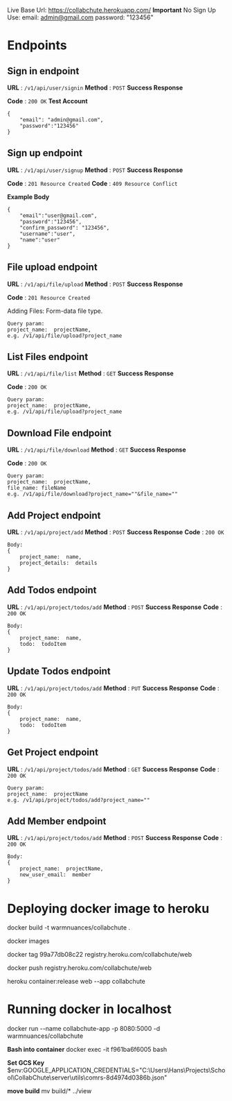 Live Base Url: https://collabchute.herokuapp.com/
**Important**
No Sign Up
Use:
email: admin@gmail.com
password: "123456"


# Endpoints

## Sign in endpoint

**URL**  :  `/v1/api/user/signin`
**Method**  :  `POST`
**Success Response**

**Code**  :  `200 OK`
**Test Account**
```
{
	"email": "admin@gmail.com",
	"password":"123456"
}
```

## Sign up endpoint

**URL**  :  `/v1/api/user/signup`
**Method**  :  `POST`
**Success Response**

**Code**  :  `201 Resource Created`
**Code**  :  `409 Resource Conflict`

**Example Body**
```
{
	"email":"user@gmail.com",
	"password":"123456",
	"confirm_password": "123456",
	"username":"user",
	"name":"user"
}

```

## File upload endpoint

**URL**  :  `/v1/api/file/upload`
**Method**  :  `POST`
**Success Response**

**Code**  :  `201 Resource Created`

Adding Files: 
Form-data file type.
```
Query param:
project_name:  projectName,
e.g. /v1/api/file/upload?project_name
```

## List Files endpoint

**URL**  :  `/v1/api/file/list`
**Method**  :  `GET`
**Success Response**

**Code**  :  `200 OK`
```
Query param:
project_name:  projectName,
e.g. /v1/api/file/upload?project_name
```
## Download File endpoint

**URL**  :  `/v1/api/file/download`
**Method**  :  `GET`
**Success Response**

**Code**  :  `200 OK`
```
Query param:
project_name:  projectName,
file_name: fileName
e.g. /v1/api/file/download?project_name=""&file_name=""
```

## Add Project endpoint

**URL**  :  `/v1/api/project/add`
**Method**  :  `POST`
**Success Response**
**Code**  :  `200 OK`
```
Body: 
{
	project_name:  name,
	project_details:  details
}

```
## Add Todos endpoint

**URL**  :  `/v1/api/project/todos/add`
**Method**  :  `POST`
**Success Response**
**Code**  :  `200 OK`
```
Body: 
{
	project_name:  name,
	todo:  todoItem
}
```

## Update Todos endpoint

**URL**  :  `/v1/api/project/todos/add`
**Method**  :  `PUT`
**Success Response**
**Code**  :  `200 OK`
```
Body: 
{
	project_name:  name,
	todo:  todoItem
}
```
## Get Project endpoint

**URL**  :  `/v1/api/project/todos/add`
**Method**  :  `GET`
**Success Response**
**Code**  :  `200 OK`
```
Query param: 
project_name:  projectName
e.g. /v1/api/project/todos/add?project_name=""
```
## Add Member endpoint

**URL**  :  `/v1/api/project/todos/add`
**Method**  :  `POST`
**Success Response**
**Code**  :  `200 OK`
```
Body:
{
	project_name:  projectName,
	new_user_email:  member
}
```

# Deploying docker image to heroku

docker build -t warmnuances/collabchute .

docker images

docker tag 99a77db08c22 registry.heroku.com/collabchute/web

docker push registry.heroku.com/collabchute/web

heroku container:release web --app collabchute

  

# Running docker in localhost

docker run --name collabchute-app -p 8080:5000 -d warmnuances/collabchute

**Bash into container**
docker exec -it f961ba6f6005 bash

**Set GCS Key**
$env:GOOGLE_APPLICATION_CREDENTIALS="C:\Users\Hans\Projects\School\CollabChute\server\utils\comrs-8d4974d0386b.json"

**move build**
mv build/* ../view
